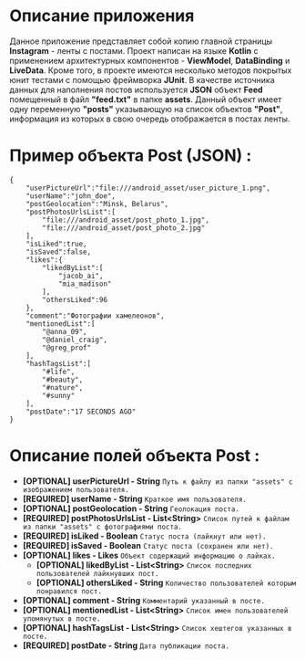 # Описание приложения
Данное приложение представляет собой копию главной страницы **Instagram** - ленты с постами. Проект написан на языке **Kotlin** с применением архитектурных компонентов - **ViewModel**, **DataBinding** и **LiveData**. Кроме того, в проекте имеются несколько методов покрытых юнит тестами с помощью фреймворка **JUnit**. В качестве источника данных для наполнения постов используется **JSON** объект **Feed** помещенный в файл **"feed.txt"** в папке **assets**. Данный объект имеет одну переменную **"posts"** указывающую на список объектов **"Post"**, информация из которых в свою очередь отображается в постах ленты.
# Пример объекта Post (JSON) :
```
{
    "userPictureUrl":"file:///android_asset/user_picture_1.png",
    "userName":"john_doe",
    "postGeolocation":"Minsk, Belarus",
    "postPhotosUrlsList":[
        "file:///android_asset/post_photo_1.jpg",
        "file:///android_asset/post_photo_2.jpg"
    ],
    "isLiked":true,
    "isSaved":false,
    "likes":{
        "likedByList":[
            "jacob_ai",
            "mia_madison"
        ],
⁣⁣⁣⁣⁣        "othersLiked":96
    },
    "comment":"Фотографии хамелеонов",
    "mentionedList":[
        "@anna_09",
        "@daniel_craig",
        "@greg_prof"
    ],
    "hashTagsList":[
        "#life",
        "#beauty",
        "#nature",
        "#sunny"
    ],
    "postDate":"17 SECONDS AGO"
}
```
# Описание полей объекта Post :
- **[OPTIONAL] userPictureUrl - String** `Путь к файлу из папки "assets" с изображением пользователя.`
- **[REQUIRED] userName - String** `Краткое имя пользователя.`
- **[OPTIONAL] postGeolocation - String** `Геолокация поста.`
- **[REQUIRED] postPhotosUrlsList - List&lt;String>** `Список путей к файлам из папки "assets" с фотографиями поста.`
- **[REQUIRED] isLiked - Boolean** `Статус поста (лайкнут или нет).`
- **[REQUIRED] isSaved - Boolean** `Статус поста (сохранен или нет).`
- **[OPTIONAL] likes - Likes** `Объект содержащий информацию о лайках.`
    - **[OPTIONAL] likedByList - List&lt;String>** `Список последних пользователей лайкнувших пост.`
    - **[OPTIONAL] othersLiked - String** `Количество пользователей которым понравился пост.`
- **[OPTIONAL] comment - String** `Комментарий указанный в посте.`
- **[OPTIONAL] mentionedList - List&lt;String>** `Список имен пользователей упомянутых в посте.`
- **[OPTIONAL] hashTagsList - List&lt;String>** `Список хештегов указанных в посте.`
- **[REQUIRED] postDate - String** `Дата публикации поста.`

